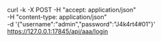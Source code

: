 curl -k -X POST -H "accept: application/json" \
    -H  "content-type: application/json" \
    -d '{"username":"admin","password":"J4k4rt4#01"}' \
    https://127.0.0.1:17845/api/aaa/login